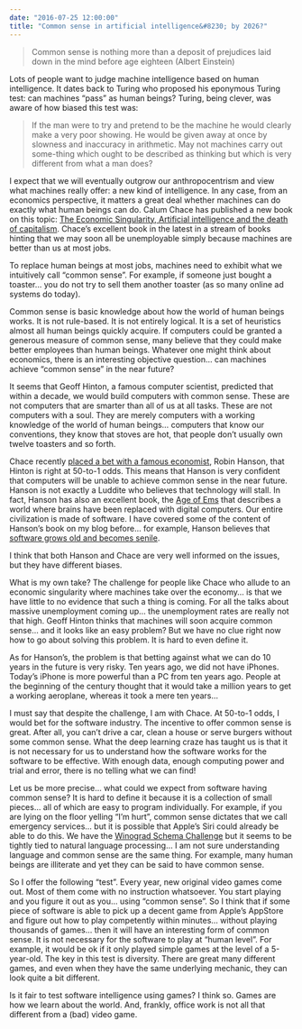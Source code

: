 ```yaml
---
date: "2016-07-25 12:00:00"
title: "Common sense in artificial intelligence&#8230; by 2026?"
---
```




> Common sense is nothing more than a deposit of prejudices laid down in the mind before age eighteen (Albert Einstein)


Lots of people want to judge machine intelligence based on human intelligence. It dates back to Turing who proposed his eponymous Turing test: can machines &ldquo;pass&rdquo; as human beings? Turing, being clever, was aware of how biased this test was:

> If the man were to try and pretend to be the machine he would clearly make a very poor showing. He would be given away at once by slowness and inaccuracy in arithmetic. May not machines carry out some-thing which ought to be described as thinking but which is very different from what a man does?


I expect that we will eventually outgrow our anthropocentrism and view what machines really offer: a new kind of intelligence.
In any case, from an economics perspective, it matters a great deal whether machines can do exactly what human beings can do. Calum Chace has published a new book on this topic: [The Economic Singularity, Artificial intelligence and the death of capitalism](https://www.amazon.ca/Economic-Singularity-Artificial-intelligence-capitalism-ebook/dp/B01IOCUUDW/). Chace&rsquo;s excellent book in the latest in a stream of books hinting that we may soon all be unemployable simply because machines are better than us at most jobs.

To replace human beings at most jobs, machines need to exhibit what we intuitively call &ldquo;common sense&rdquo;. For example, if someone just bought a toaster&hellip; you do not try to sell them another toaster (as so many online ad systems do today).

Common sense is basic knowledge about how the world of human beings works. It is not rule-based. It is not entirely logical. It is a set of heuristics almost all human beings quickly acquire. If computers could be granted a generous measure of common sense, many believe that they could make better employees than human beings. Whatever one might think about economics, there is an interesting objective question&hellip; can machines achieve &ldquo;common sense&rdquo; in the near future?

It seems that Geoff Hinton, a famous computer scientist, predicted that within a decade, we would build computers with common sense. These are not computers that are smarter than all of us at all tasks. These are not computers with a soul. They are merely computers with a working knowledge of the world of human beings&hellip; computers that know our conventions, they know that stoves are hot, that people don&rsquo;t usually own twelve toasters and so forth.

Chace recently [placed a bet with a famous economist](https://calumchace.wordpress.com/2016/07/24/a-bet-about-conscious-machines/), Robin Hanson, that Hinton is right at 50-to-1 odds. This means that Hanson is very confident that computers will be unable to achieve common sense in the near future.
Hanson is not exactly a Luddite who believes that technology will stall. In fact, Hanson has also an excellent book, the [Age of Ems](https://www.amazon.com/Age-Em-Work-Robots-Earth/dp/0198754620) that describes a world where brains have been replaced with digital computers. Our entire civilization is made of software. I have covered some of the content of Hanson&rsquo;s book on my blog before&hellip; for example, Hanson believes that [software grows old and becomes senile](/lemire/blog/2015/07/03/would-an-artificial-intelligence-grow-old/).

I think that both Hanson and Chace are very well informed on the issues, but they have different biases.

What is my own take?
The challenge for people like Chace who allude to an economic singularity where machines take over the economy&hellip; is that we have little to no evidence that such a thing is coming. For all the talks about massive unemployment coming up&hellip; the unemployment rates are really not that high. Geoff Hinton thinks that machines will soon acquire common sense&hellip; and it looks like an easy problem? But we have no clue right now how to go about solving this problem. It is hard to even define it.

As for Hanson&rsquo;s, the problem is that betting against what we can do 10 years in the future is very risky. Ten years ago, we did not have iPhones. Today&rsquo;s iPhone is more powerful than a PC from ten years ago. People at the beginning of the century thought that it would take a million years to get a working aeroplane, whereas it took a mere ten years&hellip;

I must say that despite the challenge, I am with Chace. At 50-to-1 odds, I would bet for the software industry. The incentive to offer common sense is great. After all, you can&rsquo;t drive a car, clean a house or serve burgers without some common sense. What the deep learning craze has taught us is that it is not necessary for us to understand how the software works for the software to be effective. With enough data, enough computing power and trial and error, there is no telling what we can find!

Let us be more precise&hellip; what could we expect from software having common sense? It is hard to define it because it is a collection of small pieces&hellip; all of which are easy to program individually. For example, if you are lying on the floor yelling &ldquo;I&rsquo;m hurt&rdquo;, common sense dictates that we call emergency services&hellip; but it is possible that Apple&rsquo;s Siri could already be able to do this.
We have the [Winograd Schema Challenge](http://commonsensereasoning.org/winograd.html) but it seems to be tightly tied to natural language processing&hellip; I am not sure understanding language and common sense are the same thing. For example, many human beings are illiterate and yet they can be said to have common sense.

So I offer the following &ldquo;test&rdquo;. Every year, new original video games come out. Most of them come with no instruction whatsoever. You start playing and you figure it out as you&hellip; using &ldquo;common sense&rdquo;. So I think that if some piece of software is able to pick up a decent game from Apple&rsquo;s AppStore and figure out how to play competently within minutes&hellip; without playing thousands of games&hellip; then it will have an interesting form of common sense. It is not necessary for the software to play at &ldquo;human level&rdquo;. For example, it would be ok if it only played simple games at the level of a 5-year-old. The key in this test is diversity. There are great many different games, and even when they have the same underlying mechanic, they can look quite a bit different.

Is it fair to test software intelligence using games? I think so. Games are how we learn about the world. And, frankly, office work is not all that different from a (bad) video game.

